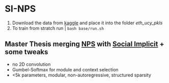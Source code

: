 # SI-NPS

1. Download the data from [kaggle](https://www.kaggle.com/datasets/matyasvincze/eth-ucy-pkls) and place it into the folder _eth_ucy_pkls_
2. To train from stratch run | `bash base/run.sh`

## Master Thesis merging [NPS](https://huggingface.co/papers/2103.01937) with [Social Implicit](https://huggingface.co/papers/2203.03057) + some tweaks

- no 2D convolution
- Gumbel-Softmax for module and context selection
- <5k parameters, modular, non-autoregressive, structured sparsity
